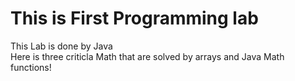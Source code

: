 <h1>This is First Programming lab </h1>
<body>
  This Lab is done by Java <br>
  Here is three criticla Math that are solved by arrays and Java Math functions!
  

</body>
